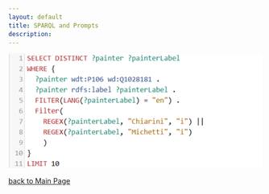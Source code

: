 ```yaml
---
layout: default
title: SPARQL and Prompts
description:
---
```


![SPARQL query, printerlookupbyname](/assets/painterlookupbyname.png)

[back to Main Page](./)
